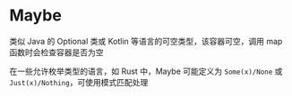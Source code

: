 # Maybe

类似 Java 的 Optional 类或 Kotlin 等语言的可空类型，该容器可空，调用 map 函数时会检查容器是否为空

在一些允许枚举类型的语言，如 Rust 中，Maybe 可能定义为 `Some(x)/None` 或 `Just(x)/Nothing`，可使用模式匹配处理
